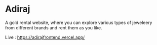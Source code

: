# Adiraj

A gold rental website, where you can explore various types of jeweleery from different brands and rent them as you like.

Live : https://adirajfrontend.vercel.app/
